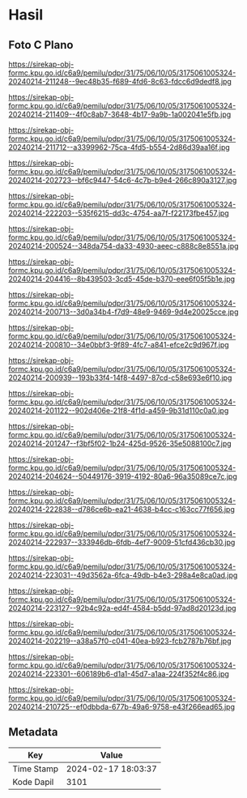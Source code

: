 # Hasil

## Foto C Plano

https://sirekap-obj-formc.kpu.go.id/c6a9/pemilu/pdpr/31/75/06/10/05/3175061005324-20240214-211248--9ec48b35-f689-4fd6-8c63-fdcc6d9dedf8.jpg

https://sirekap-obj-formc.kpu.go.id/c6a9/pemilu/pdpr/31/75/06/10/05/3175061005324-20240214-211409--4f0c8ab7-3648-4b17-9a9b-1a002041e5fb.jpg

https://sirekap-obj-formc.kpu.go.id/c6a9/pemilu/pdpr/31/75/06/10/05/3175061005324-20240214-211712--a3399962-75ca-4fd5-b554-2d86d39aa16f.jpg

https://sirekap-obj-formc.kpu.go.id/c6a9/pemilu/pdpr/31/75/06/10/05/3175061005324-20240214-202723--bf6c9447-54c6-4c7b-b9e4-266c890a3127.jpg

https://sirekap-obj-formc.kpu.go.id/c6a9/pemilu/pdpr/31/75/06/10/05/3175061005324-20240214-222203--535f6215-dd3c-4754-aa7f-f22173fbe457.jpg

https://sirekap-obj-formc.kpu.go.id/c6a9/pemilu/pdpr/31/75/06/10/05/3175061005324-20240214-200524--348da754-da33-4930-aeec-c888c8e8551a.jpg

https://sirekap-obj-formc.kpu.go.id/c6a9/pemilu/pdpr/31/75/06/10/05/3175061005324-20240214-204416--8b439503-3cd5-45de-b370-eee6f05f5b1e.jpg

https://sirekap-obj-formc.kpu.go.id/c6a9/pemilu/pdpr/31/75/06/10/05/3175061005324-20240214-200713--3d0a34b4-f7d9-48e9-9469-9d4e20025cce.jpg

https://sirekap-obj-formc.kpu.go.id/c6a9/pemilu/pdpr/31/75/06/10/05/3175061005324-20240214-200810--34e0bbf3-9f89-4fc7-a841-efce2c9d967f.jpg

https://sirekap-obj-formc.kpu.go.id/c6a9/pemilu/pdpr/31/75/06/10/05/3175061005324-20240214-200939--193b33f4-14f8-4497-87cd-c58e693e6f10.jpg

https://sirekap-obj-formc.kpu.go.id/c6a9/pemilu/pdpr/31/75/06/10/05/3175061005324-20240214-201122--902d406e-21f8-4f1d-a459-9b31d110c0a0.jpg

https://sirekap-obj-formc.kpu.go.id/c6a9/pemilu/pdpr/31/75/06/10/05/3175061005324-20240214-201247--f3bf5f02-1b24-425d-9526-35e5088100c7.jpg

https://sirekap-obj-formc.kpu.go.id/c6a9/pemilu/pdpr/31/75/06/10/05/3175061005324-20240214-204624--50449176-3919-4192-80a6-96a35089ce7c.jpg

https://sirekap-obj-formc.kpu.go.id/c6a9/pemilu/pdpr/31/75/06/10/05/3175061005324-20240214-222838--d786ce6b-ea21-4638-b4cc-c163cc77f656.jpg

https://sirekap-obj-formc.kpu.go.id/c6a9/pemilu/pdpr/31/75/06/10/05/3175061005324-20240214-222937--333946db-6fdb-4ef7-9009-51cfd436cb30.jpg

https://sirekap-obj-formc.kpu.go.id/c6a9/pemilu/pdpr/31/75/06/10/05/3175061005324-20240214-223031--49d3562a-6fca-49db-b4e3-298a4e8ca0ad.jpg

https://sirekap-obj-formc.kpu.go.id/c6a9/pemilu/pdpr/31/75/06/10/05/3175061005324-20240214-223127--92b4c92a-ed4f-4584-b5dd-97ad8d20123d.jpg

https://sirekap-obj-formc.kpu.go.id/c6a9/pemilu/pdpr/31/75/06/10/05/3175061005324-20240214-202219--a38a57f0-c041-40ea-b923-fcb2787b76bf.jpg

https://sirekap-obj-formc.kpu.go.id/c6a9/pemilu/pdpr/31/75/06/10/05/3175061005324-20240214-223301--606189b6-d1a1-45d7-a1aa-224f352f4c86.jpg

https://sirekap-obj-formc.kpu.go.id/c6a9/pemilu/pdpr/31/75/06/10/05/3175061005324-20240214-210725--ef0dbbda-677b-49a6-9758-e43f266ead65.jpg


## Metadata

| Key        | Value               |
| ---------- | ------------------- |
| Time Stamp | 2024-02-17 18:03:37 |
| Kode Dapil | 3101                |



